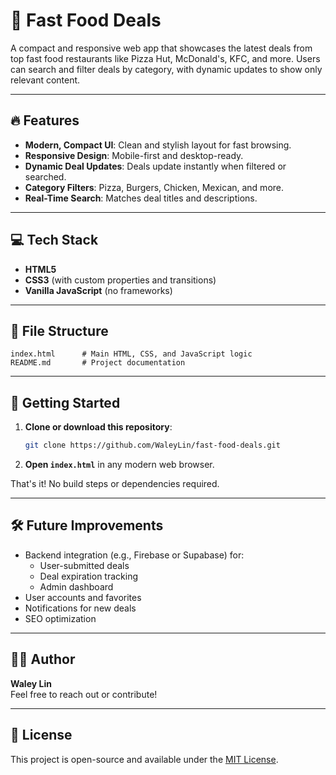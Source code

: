 # 🍔 Fast Food Deals

A compact and responsive web app that showcases the latest deals from top fast food restaurants like Pizza Hut, McDonald's, KFC, and more. Users can search and filter deals by category, with dynamic updates to show only relevant content.

---

## 🔥 Features

- **Modern, Compact UI**: Clean and stylish layout for fast browsing.
- **Responsive Design**: Mobile-first and desktop-ready.
- **Dynamic Deal Updates**: Deals update instantly when filtered or searched.
- **Category Filters**: Pizza, Burgers, Chicken, Mexican, and more.
- **Real-Time Search**: Matches deal titles and descriptions.

---

## 💻 Tech Stack

- **HTML5**
- **CSS3** (with custom properties and transitions)
- **Vanilla JavaScript** (no frameworks)

---

## 📂 File Structure

```
index.html      # Main HTML, CSS, and JavaScript logic
README.md       # Project documentation
```

---

## 🚀 Getting Started

1. **Clone or download this repository**:
   ```bash
   git clone https://github.com/WaleyLin/fast-food-deals.git
   ```

2. **Open `index.html`** in any modern web browser.

That's it! No build steps or dependencies required.

---

## 🛠️ Future Improvements

- Backend integration (e.g., Firebase or Supabase) for:
  - User-submitted deals
  - Deal expiration tracking
  - Admin dashboard
- User accounts and favorites
- Notifications for new deals
- SEO optimization

---

## 🧑‍💻 Author

**Waley Lin**  
Feel free to reach out or contribute!


---

## 📄 License

This project is open-source and available under the [MIT License](LICENSE).
